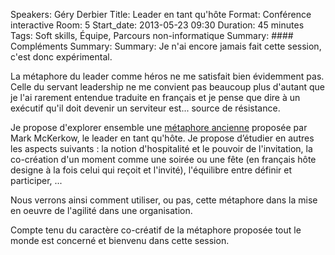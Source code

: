 Speakers: Géry Derbier
Title: Leader en tant qu'hôte
Format: Conférence interactive
Room: 5
Start_date: 2013-05-23 09:30
Duration: 45 minutes
Tags: Soft skills, Équipe, Parcours non-informatique
Summary: #### Compléments
Summary: 
Summary: Je n'ai encore jamais fait cette session, c'est donc expérimental.

La métaphore du leader comme héros ne me satisfait bien évidemment pas.
Celle du servant leadership ne me convient pas beaucoup plus d'autant que je l'ai rarement entendue traduite en français et je pense que dire à un exécutif qu'il doit devenir un serviteur est... source de résistance. 

Je propose d'explorer ensemble une [métaphore ancienne][] proposée par Mark McKerkow, le leader en tant qu'hôte.
Je propose d’étudier en autres les aspects suivants : la notion d'hospitalité et le pouvoir de l'invitation, la co-création d'un moment comme une soirée ou une fête (en français hôte designe à la fois celui qui reçoit et l'invité), l'équilibre entre définir et participer, ...

Nous verrons ainsi comment utiliser, ou pas, cette métaphore dans la mise en oeuvre de l'agilité dans une organisation. 

Compte tenu du caractère co-créatif de la métaphore proposée tout le monde est concerné et bienvenu dans cette session.

[métaphore ancienne]: http://hostleadership.ning.com/
